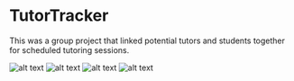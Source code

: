 # TutorTracker
This was a group project that linked potential tutors and students together for scheduled tutoring sessions.

![alt text](TutorTracker/Login.png "Login")
![alt text](TutorTracker/Home.png "Home")
![alt text](TutorTracker/Schedule.png "Schedule")
![alt text](TutorTracker/Menu.png "Menu")
